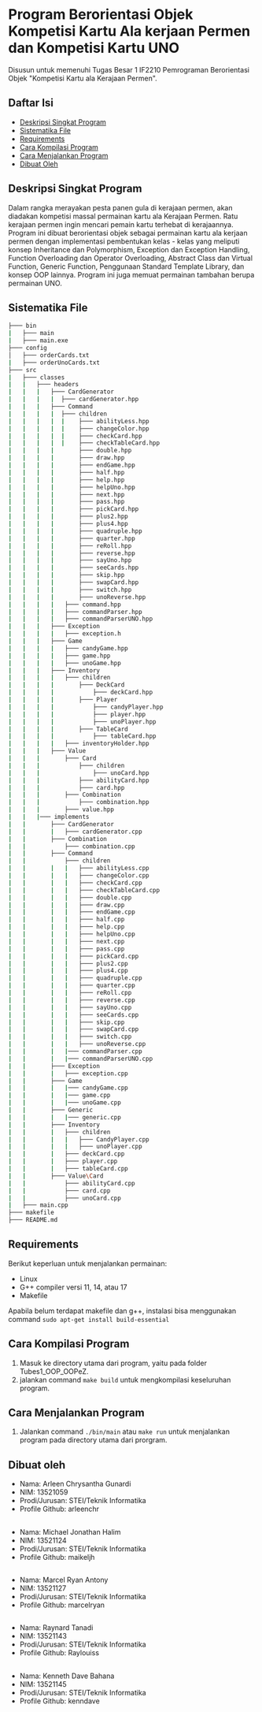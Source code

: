 # Program Berorientasi Objek Kompetisi Kartu Ala kerjaan Permen dan Kompetisi Kartu UNO
Disusun untuk memenuhi Tugas Besar 1 IF2210 Pemrograman Berorientasi Objek "Kompetisi Kartu ala Kerajaan Permen".

## Daftar Isi
* [Deskripsi Singkat Program](#deskripsi-singkat-program)
* [Sistematika File](#sistematika-file)
* [Requirements](#requirements)
* [Cara Kompilasi Program](#cara-kompilasi-program)
* [Cara Menjalankan Program](#cara-menjalankan-program)
* [Dibuat Oleh](#dibuat-oleh)

## Deskripsi Singkat Program
Dalam rangka merayakan pesta panen gula di kerajaan permen, akan diadakan kompetisi massal permainan kartu ala Kerajaan Permen. Ratu kerajaan permen ingin mencari pemain kartu terhebat di kerajaannya. Program ini dibuat berorientasi objek sebagai permainan kartu ala kerjaan permen dengan implementasi pembentukan kelas - kelas yang meliputi konsep Inheritance dan Polymorphism, Exception dan Exception Handling, Function Overloading dan Operator Overloading, Abstract Class dan Virtual Function, Generic Function, Penggunaan Standard Template Library, dan konsep OOP lainnya. Program ini juga memuat permainan tambahan berupa permainan UNO.

## Sistematika File
```bash
├─── bin
|   ├─── main
|   ├─── main.exe
├─── config
│   ├─── orderCards.txt
|   ├─── orderUnoCards.txt
├─── src
|   ├─── classes
|   |   ├─── headers
|   |   |   ├─── CardGenerator
|   |   |   |  ├─── cardGenerator.hpp
|   |   |   ├─── Command
|   |   |   |  ├─── children
|   |   |   |  |    ├─── abilityLess.hpp
|   |   |   |  |    ├─── changeColor.hpp
|   |   |   |  |    ├─── checkCard.hpp
|   |   |   |  |    ├─── checkTableCard.hpp
|   |   |   |       ├─── double.hpp
|   |   |   |       ├─── draw.hpp
|   |   |   |       ├─── endGame.hpp
|   |   |   |       ├─── half.hpp
|   |   |   |       ├─── help.hpp
|   |   |   |       ├─── helpUno.hpp
|   |   |   |       ├─── next.hpp
|   |   |   |       ├─── pass.hpp
|   |   |   |       ├─── pickCard.hpp
|   |   |   |       ├─── plus2.hpp
|   |   |   |       ├─── plus4.hpp
|   |   |   |       ├─── quadruple.hpp
|   |   |   |       ├─── quarter.hpp
|   |   |   |       ├─── reRoll.hpp
|   |   |   |       ├─── reverse.hpp
|   |   |   |       ├─── sayUno.hpp
|   |   |   |       ├─── seeCards.hpp
|   |   |   |       ├─── skip.hpp
|   |   |   |       ├─── swapCard.hpp
|   |   |   |       ├─── switch.hpp
|   |   |   |       ├─── unoReverse.hpp
|   |   |   |   ├─── command.hpp
|   |   |   |   ├─── commandParser.hpp
|   |   |   |   ├─── commandParserUNO.hpp
|   |   |   ├─── Exception
|   |   |   |   ├─── exception.h
|   |   |   ├─── Game
|   |   |   |   ├─── candyGame.hpp
|   |   |   |   ├─── game.hpp
|   |   |   |   ├─── unoGame.hpp
|   |   |   ├─── Inventory
|   |   |   |   ├─── children
|   |   |   |       ├─── DeckCard
|   |   |   |           ├─── deckCard.hpp
|   |   |   |       ├─── Player
|   |   |   |           ├─── candyPlayer.hpp
|   |   |   |           ├─── player.hpp
|   |   |   |           ├─── unoPlayer.hpp
|   |   |   |       ├─── TableCard
|   |   |   |           ├─── tableCard.hpp
|   |   |   |   ├─── inventoryHolder.hpp
|   |   |   ├─── Value
|   |   |       ├─── Card
|   |   |           ├─── children
|   |   |               ├─── unoCard.hpp
|   |   |           ├─── abilityCard.hpp
|   |   |           ├─── card.hpp
|   |   |       ├─── Combination
|   |   |           ├─── combination.hpp
|   |   |       ├─── value.hpp
|   |   |─── implements
|   |       ├─── CardGenerator
|   |       |   ├─── cardGenerator.cpp
|   |       ├─── Combination
|   |           ├─── combination.cpp
|   |       ├─── Command
|   |           ├─── children
|   |       |   |   ├─── abilityLess.cpp
|   |       |   |   ├─── changeColor.cpp
|   |       |   |   ├─── checkCard.cpp
|   |       |   |   ├─── checkTableCard.cpp
|   |       |   |   ├─── double.cpp
|   |       |   |   ├─── draw.cpp
|   |       |   |   ├─── endGame.cpp
|   |       |   |   ├─── half.cpp
|   |       |   |   ├─── help.cpp
|   |       |   |   ├─── helpUno.cpp
|   |       |   |   ├─── next.cpp
|   |       |   |   ├─── pass.cpp
|   |       |   |   ├─── pickCard.cpp
|   |       |   |   ├─── plus2.cpp
|   |       |   |   ├─── plus4.cpp
|   |       |   |   ├─── quadruple.cpp
|   |       |   |   ├─── quarter.cpp
|   |       |   |   ├─── reRoll.cpp
|   |       |   |   ├─── reverse.cpp
|   |       |   |   ├─── sayUno.cpp
|   |       |   |   ├─── seeCards.cpp
|   |       |   |   ├─── skip.cpp
|   |       |   |   ├─── swapCard.cpp
|   |       |   |   ├─── switch.cpp
|   |       |   |   ├─── unoReverse.cpp
|   |       |   |─── commandParser.cpp
|   |       |   |─── commandParserUNO.cpp
|   |       ├─── Exception
|   |       |   ├─── exception.cpp
|   |       ├─── Game
|   |       |   |─── candyGame.cpp
|   |       |   |─── game.cpp
|   |       |   |─── unoGame.cpp
|   |       ├─── Generic
|   |       |   |─── generic.cpp
|   |       ├─── Inventory
|   |       |   ├─── children
|   |       |   |   ├─── CandyPlayer.cpp
|   |       |   |   ├─── unoPlayer.cpp
|   |       |   ├─── deckCard.cpp
|   |       |   ├─── player.cpp
|   |       |   ├─── tableCard.cpp
|   |       ├─── Value\Card
|   |           ├─── abilityCard.cpp
|   |           ├─── card.cpp
|   |           ├─── unoCard.cpp
|   ├─── main.cpp
├─── makefile
├─── README.md
```
## Requirements
Berikut keperluan untuk menjalankan permainan: 
* Linux
* G++ compiler versi 11, 14, atau 17
* Makefile

Apabila belum terdapat makefile dan g++, instalasi bisa menggunakan command
`sudo apt-get install build-essential`

## Cara Kompilasi Program
1. Masuk ke directory utama dari program, yaitu pada folder Tubes1_OOP_OOPeZ.
2. jalankan command `make build` untuk mengkompilasi keseluruhan program.

## Cara Menjalankan Program
1. Jalankan command `./bin/main` atau `make run` untuk menjalankan program pada directory utama dari prorgram.

## Dibuat oleh
* Nama: Arleen Chrysantha Gunardi
* NIM: 13521059
* Prodi/Jurusan: STEI/Teknik Informatika
* Profile Github: arleenchr
##
* Nama: Michael Jonathan Halim
* NIM: 13521124
* Prodi/Jurusan: STEI/Teknik Informatika
* Profile Github: maikeljh
##
* Nama: Marcel Ryan Antony
* NIM: 13521127
* Prodi/Jurusan: STEI/Teknik Informatika
* Profile Github: marcelryan
##
* Nama: Raynard Tanadi
* NIM: 13521143
* Prodi/Jurusan: STEI/Teknik Informatika
* Profile Github: Raylouiss
##
* Nama: Kenneth Dave Bahana
* NIM: 13521145
* Prodi/Jurusan: STEI/Teknik Informatika
* Profile Github: kenndave
